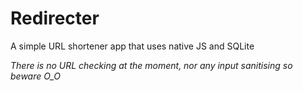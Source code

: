 # Redirecter

A simple URL shortener app that uses native JS and SQLite

_There is no URL checking at the moment, nor any input sanitising so beware O\_O_